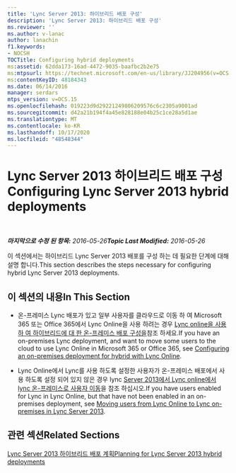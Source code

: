 ```yaml
---
title: 'Lync Server 2013: 하이브리드 배포 구성'
description: 'Lync Server 2013: 하이브리드 배포 구성'
ms.reviewer: ''
ms.author: v-lanac
author: lanachin
f1.keywords:
- NOCSH
TOCTitle: Configuring hybrid deployments
ms:assetid: 62dda173-16ad-4472-9035-baafbc2b2e75
ms:mtpsurl: https://technet.microsoft.com/en-us/library/JJ204956(v=OCS.15)
ms:contentKeyID: 48184343
ms.date: 06/14/2016
manager: serdars
mtps_version: v=OCS.15
ms.openlocfilehash: 019223d9d29221249806209576c6c2305a9001ad
ms.sourcegitcommit: d42a21b194f4a45e828188e04b25c1ce28a5d1ae
ms.translationtype: MT
ms.contentlocale: ko-KR
ms.lasthandoff: 10/17/2020
ms.locfileid: "48548344"
---
```

# <a name="configuring-lync-server-2013-hybrid-deployments"></a><span data-ttu-id="d73db-103">Lync Server 2013 하이브리드 배포 구성</span><span class="sxs-lookup"><span data-stu-id="d73db-103">Configuring Lync Server 2013 hybrid deployments</span></span>

<div data-xmlns="http://www.w3.org/1999/xhtml">

<div class="topic" data-xmlns="http://www.w3.org/1999/xhtml" data-msxsl="urn:schemas-microsoft-com:xslt" data-cs="https://msdn.microsoft.com/">

<div data-asp="https://msdn2.microsoft.com/asp">



</div>

<div id="mainSection">

<div id="mainBody">

<span> </span>

<span data-ttu-id="d73db-104">_**마지막으로 수정 된 항목:** 2016-05-26_</span><span class="sxs-lookup"><span data-stu-id="d73db-104">_**Topic Last Modified:** 2016-05-26_</span></span>

<span data-ttu-id="d73db-105">이 섹션에서는 하이브리드 Lync Server 2013 배포를 구성 하는 데 필요한 단계에 대해 설명 합니다.</span><span class="sxs-lookup"><span data-stu-id="d73db-105">This section describes the steps necessary for configuring hybrid Lync Server 2013 deployments.</span></span>

<div>

## <a name="in-this-section"></a><span data-ttu-id="d73db-106">이 섹션의 내용</span><span class="sxs-lookup"><span data-stu-id="d73db-106">In This Section</span></span>

  - <span data-ttu-id="d73db-107">온-프레미스 Lync 배포가 있고 일부 사용자를 클라우드로 이동 하 여 Microsoft 365 또는 Office 365에서 Lync Online을 사용 하려는 경우 [Lync online을 사용 하 여 하이브리드에 대 한 온-프레미스 배포 구성을](lync-server-2013-configuring-an-on-premises-deployment-for-hybrid-with-lync-online.md)참조 하세요.</span><span class="sxs-lookup"><span data-stu-id="d73db-107">If you have an on-premises Lync deployment, and want to move some users to the cloud to use Lync Online in Microsoft 365 or Office 365, see [Configuring an on-premises deployment for hybrid with Lync Online](lync-server-2013-configuring-an-on-premises-deployment-for-hybrid-with-lync-online.md).</span></span>

  - <span data-ttu-id="d73db-108">Lync Online에서 Lync를 사용 하도록 설정한 사용자가 온-프레미스 배포에서 사용 하도록 설정 되어 있지 않은 경우 lync [Server 2013에서 Lync online에서 lync 온-프레미스로 사용자 이동](lync-server-2013-moving-users-from-lync-online-to-lync-on-premises.md)을 참조 하십시오.</span><span class="sxs-lookup"><span data-stu-id="d73db-108">If you have users enabled for Lync in Lync Online, but that have not been enabled in an on-premises deployment, see [Moving users from Lync Online to Lync on-premises in Lync Server 2013](lync-server-2013-moving-users-from-lync-online-to-lync-on-premises.md).</span></span>

</div>

<div>

## <a name="related-sections"></a><span data-ttu-id="d73db-109">관련 섹션</span><span class="sxs-lookup"><span data-stu-id="d73db-109">Related Sections</span></span>

[<span data-ttu-id="d73db-110">Lync Server 2013 하이브리드 배포 계획</span><span class="sxs-lookup"><span data-stu-id="d73db-110">Planning for Lync Server 2013 hybrid deployments</span></span>](lync-server-2013-planning-for-hybrid-deployments.md)

</div>

</div>

<span> </span>

</div>

</div>

</div>

